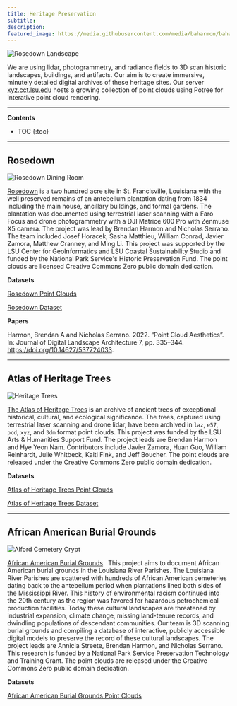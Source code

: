 ```yaml
---
title: Heritage Preservation
subtitle:
description:
featured_image: https://media.githubusercontent.com/media/baharmon/baharmon.github.io/master/images/heritage-preservation/rosedown-landscape.jpg
---
```


![Rosedown Landscape](https://media.githubusercontent.com/media/baharmon/baharmon.github.io/master/images/heritage-preservation/rosedown-landscape.jpg)

We are using lidar, photogrammetry, and radiance fields to 3D scan 
historic landscapes, buildings, and artifacts.
Our aim is to create 
immersive, minutely detailed digital archives
of these heritage sites.
Our server 
<i class="ms ms-cloud"></i>
[xyz.cct.lsu.edu](https://xyz.cct.lsu.edu/)
hosts a growing collection of point clouds
using Potree
for interative point cloud rendering.

---

**Contents**
* TOC
{:toc}

---

## Rosedown

![Rosedown Dining Room](https://media.githubusercontent.com/media/baharmon/baharmon.github.io/master/images/heritage-preservation/rosedown-dining-room.jpg)

[Rosedown](https://xyz.cct.lsu.edu/rosedown/)
is a two hundred acre site in St. Francisville, Louisiana
with the well preserved remains of an antebellum plantation dating from 1834
including the main house, ancillary buildings, and formal gardens.
The plantation was documented
using terrestrial laser scanning with a Faro Focus
and drone photogrammetry with a DJI Matrice 600 Pro with Zenmuse X5 camera.
The project was lead by
Brendan Harmon and
Nicholas Serrano.
The team included Josef Horacek, Sasha Matthieu, William Conrad,
Javier Zamora, Matthew Cranney, and Ming Li.
This project was supported by the
LSU Center for GeoInformatics and
LSU Coastal Sustainability Studio
and funded by the National Park Service's Historic Preservation Fund.
The point clouds are licensed 
<i class="fab fa-creative-commons"></i>
Creative Commons Zero
public domain dedication.

**Datasets**

<i class="ms ms-cloud"></i> [Rosedown Point Clouds](https://xyz.cct.lsu.edu/rosedown/)

<i class="ai ai-doi"></i> [Rosedown Dataset]()

**Papers**

Harmon, Brendan A and Nicholas Serrano. 2022. “Point Cloud Aesthetics”. In: Journal of Digital Landscape Architecture 7, pp. 335–344.
[<i class="ai ai-doi"></i>](https://doi.org/10.14627/537724033)https://doi.org/10.14627/537724033.

---

## Atlas of Heritage Trees

![Heritage Trees](https://media.githubusercontent.com/media/baharmon/baharmon.github.io/master/images/heritage-preservation/heritage-trees.jpg)

[The Atlas of Heritage Trees](https://xyz.cct.lsu.edu/atlas-of-heritage-trees/)
is an archive of ancient trees
of exceptional historical, cultural, and ecological significance.
The trees, captured using terrestrial laser scanning and drone lidar,
have been archived in
``laz``, ``e57``, ``pcd``, ``xyz``, and ``3dm`` format point clouds.
This project was funded by the LSU Arts & Humanities Support Fund.
The project leads are Brendan Harmon
and Hye Yeon Nam.
Contributors include 
Javier Zamora, 
Huan Guo, 
William Reinhardt, 
Julie Whitbeck, 
Kaiti Fink, 
and Jeff Boucher.
The point clouds are released under the
<i class="fab fa-creative-commons"></i>
Creative Commons Zero
public domain dedication.

**Datasets**

<i class="ms ms-cloud"></i> [Atlas of Heritage Trees Point Clouds](https://xyz.cct.lsu.edu/atlas-of-heritage-trees/)

<i class="ai ai-doi"></i> [Atlas of Heritage Trees Dataset](https://zenodo.org/doi/10.5281/zenodo.8353292)

---

## African American Burial Grounds

![Alford Cemetery Crypt](https://media.githubusercontent.com/media/baharmon/baharmon.github.io/master/images/heritage-preservation/alford-1.jpg)

[African American Burial Grounds](https://xyz.cct.lsu.edu/african-american-burial-grounds/)
&nbsp;
This project aims to document 
African American burial grounds 
in the Louisiana River Parishes. 
The Louisiana River Parishes
are scattered with hundreds of 
African American cemeteries
dating back to the antebellum period
when plantations lined both sides of the Mississippi River.
This history of environmental racism
continued into the 20th century
as the region was favored for
hazardous petrochemical production facilities. 
Today these cultural landscapes are threatened by 
industrial expansion, climate change, missing land-tenure records, 
and dwindling populations of descendant communities.
Our team is 3D scanning burial grounds
and compiling a database of 
interactive, publicly accessible digital models
to preserve the record of these cultural landscapes.
The project leads are Annicia Streete, 
Brendan Harmon, and Nicholas Serrano.
This research is funded by a National Park Service
Preservation Technology and Training Grant.
The point clouds are released under the
<i class="fab fa-creative-commons"></i>
Creative Commons Zero
public domain dedication.

**Datasets**

<i class="ms ms-cloud"></i> [African American Burial Grounds Point Clouds](https://xyz.cct.lsu.edu/african-american-burial-grounds/)


<!-- ## Venice -->

















